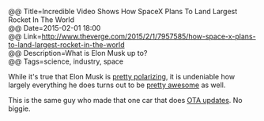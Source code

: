 @@ Title=Incredible Video Shows How SpaceX Plans To Land Largest Rocket In The World  
@@ Date=2015-02-01 18:00  
@@ Link=http://www.theverge.com/2015/2/1/7957585/how-space-x-plans-to-land-largest-rocket-in-the-world  
@@ Description=What is Elon Musk up to?  
@@ Tags=science, industry, space  

While it's true that Elon Musk is [pretty polarizing][1], it is undeniable how largely everything he does turns out to be [pretty awesome][2] as well.

This is the same guy who made that one car that does [OTA updates][3]. No biggie. 

[3]: http://www.theverge.com/2015/1/29/7947533/tesla-will-make-the-absurdly-fast-p85d-even-faster-with-a-software-update
[2]: http://www.autoblog.com/2015/01/27/tesla-model-s-p85d-reaction-video-swearing/
[1]: http://techcrunch.com/2013/03/09/elon-musk-nyt-rebuttal-sxsw/